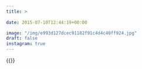 ```yaml
---
title: >
  
date: 2015-07-10T12:44:19+00:00

image: "/img/e993d127dcec91182f91c4d4c40ff924.jpg"
draft: false
instagram: true
---
```


{{<photo src="/img/e993d127dcec91182f91c4d4c40ff924.jpg">}}

